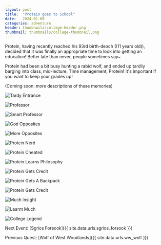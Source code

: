 ```yaml
---
layout: post
title:  "Protein goes to School"
date:   2024-01-09
categories: adventure
header: thumbnails/college-header.png
thumbnail: thumbnails/college-thumbnail.png
---
```


Protein, having recently reached his 93rd birth-deoch ((11 years old)), decided that it was finally an appropriate time to look into getting an education! Better late than never, people sometimes say~

Protein had been a bit busy hunting a rabid wolf, and ended up tardily barging into class, mid-lecture. Time management, Protein! It's important if you want to keep your grades up!

(Coming soon: more descriptions of these memories)

![Tardy Entrance](/assets/img/college/late-to-class.png)

![Professor](/assets/img/college/professor.png)

![Smart Professor](/assets/img/college/smart-professor.png)

![God Opposites](/assets/img/college/god-opposites.png)

![More Opposites](/assets/img/college/more-opposites.png)

![Protein Nerd](/assets/img/college/protein-nerd.png)

![Protein Cheated](/assets/img/college/protein-cheated.png)

![Protein Learns Philosophy](/assets/img/college/learn-philosophy.png)

![Protein Gets Credit](/assets/img/college/get-credit.png)

![Protein Gets A Backpack](/assets/img/college/backpack.png)

![Protein Gets Credit](/assets/img/college/get-credit.png)

![Much Insight](/assets/img/college/13-levels.png)

![Learnt Much](/assets/img/college/learnt-much.png)

![College Legend](/assets/img/college/legend.png)


Next Event: [Sgrios Forsook]({{ site.data.urls.sgrios_forsook }})

Previous Quest: [Wolf of West Woodlands]({{ site.data.urls.ww_wolf }})

